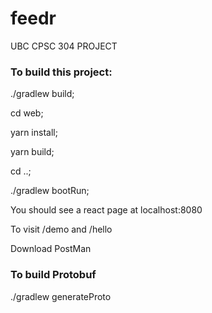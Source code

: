 # feedr
UBC CPSC 304 PROJECT

### To build this project:

./gradlew build;

cd web;

yarn install;

yarn build;

cd ..;

./gradlew bootRun;

You should see a react page at localhost:8080

To visit /demo and /hello

Download PostMan

### To build Protobuf
./gradlew generateProto
